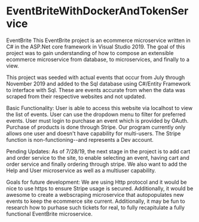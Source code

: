 # EventBriteWithDockerAndTokenService
EventBrite
This EventBrite project is an ecommerce microservice written in C# in the ASP.Net core framework in Visual Studio 2019. The goal of this project was to gain understanding of how to compose an extensible ecommerce microservice from database, to microservices, and finally to a view.


This project was seeded with actual events that occur from July through November 2019 and added to the Sql database using C#/Entity Framework to interface with Sql. These are events accurate from when the data was scraped from their respective websites and not updated.

Basic Functionality: User is able to access this website via localhost to view the list of events. User can use the dropdown menu to filter for preferred events. User must login to purchase an event which is provided by OAuth. Purchase of products is done through Stripe. Our program currently only allows one user and doesn't have capability for multi-users. The Stripe function is non-functioning--and represents a Dev account.


Pending Updates: As of 7/28/19, the next stage in the project is to add cart and order service to the site, to enable selecting an event, having cart and order service and finally ordering through stripe. We also want to add the Help and User microservice as well as a multiuser capability.


Goals for future development: We are using Http protocol and it would be nice to use https to ensure Stripe usage is secured. Additionally, it would be awesome to create a webscraping microservice that autopopulates new events to keep the ecommerce site current. Additionally, it may be fun to research how to purhase such tickets for real, to fully recapitulate a fully functional EventBrite microservice.
